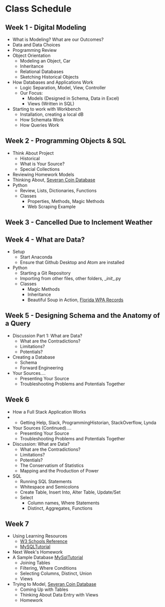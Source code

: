 # Class Schedule

## Week 1 - Digital Modeling
* What is Modeling? What are our Outcomes?
* Data and Data Choices
* Programming Review
* Object Orientation
    * Modeling an Object, Car
    * Inheritance
    * Relational Databases
    * Sketching Historical Objects
* How Databases and Applications Work
    * Logic Separation, Model, View, Controller
    * Our Focus:
        * Models (Designed in Schema, Data in Excel)
        * Views (Written in SQL)
* Starting to work with Workbench
    * Installation, creating a local dB
    * How Schemata Work
    * How Queries Work

## Week 2 - Programming Objects & SQL
* Think About Project
    * Historical
    * What is Your Source?
    * Special Collections
* Reviewing Homework Models
* Thinking About, [Severan Coin Database](http://web3.cas.usf.edu/main/other/severan/databases/)
* Python
    * Review, Lists, Dictionaries, Functions
    * Classes
        * Properties, Methods, Magic Methods
        * Web Scraping Example

## Week 3 - Cancelled Due to Inclement Weather

## Week 4 - What are Data?

* Setup
    * Start Anaconda
    * Ensure that Github Desktop and Atom are installed
* Python
    * Starting a Git Repository
    * Importing from other files, other folders, \__init__.py
    * Classes
        * Magic Methods
        * Inheritance
        * Beautiful Soup in Action, [Florida WPA Records](https://www.floridamemory.com/collections/churchrecords/)

## Week 5 - Designing Schema and the Anatomy of a Query

* Discussion Part 1: What are Data?
    * What are the Contradictions?
    * Limitations?
    * Potentials?
* Creating a Database
    * Schema
    * Forward Engineering
* Your Sources....
    * Presenting Your Source
    * Troubleshooting Problems and Potentials Together

## Week 6

* How a Full Stack Application Works
* * Getting Help, Slack, ProgrammingHistorian, StackOverflow, Lynda
* Your Sources (Continued)....
    * Presenting Your Source
    * Troubleshooting Problems and Potentials Together
* Discussion: What are Data?
    * What are the Contradictions?
    * Limitations?
    * Potentials?
    * The Conservatism of Statistics
    * Mapping and the Production of Power
* SQL
    * Running SQL Statements
    * Whitespace and Semicolons
    * Create Table, Insert Into, Alter Table, Update/Set
    * Select
        * Column names, Where Statements
        * Distinct, Aggregates, Functions


## Week 7

* Using Learning Resources
    * [W3 Schools Reference](https://www.w3schools.com/sql/default.asp)
    * [MySQLTutorial](http://www.mysqltutorial.org)
* Next Week's Homework
* A Sample Database [MySqlTutorial](http://www.mysqltutorial.org)
    * Joining Tables
    * Filtering, Where Conditions
    * Selecting Columns, Distinct, Union
    * Views
* Trying to Model, [Severan Coin Database](http://web3.cas.usf.edu/main/other/severan/databases/)
    * Coming Up with Tables
    * Thinking About Data Entry with Views
    * Homework
